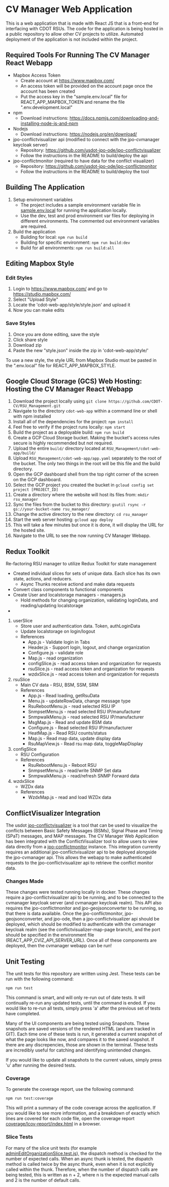 # CV Manager Web Application

This is a web application that is made with React JS that is a front-end for interfacing with CDOT RSUs. The code for the application is being hosted in a public repository to allow other CV projects to utilize. Automated deployment of the application is not included within the project.

## Required Tools For Running The CV Manager React Webapp

- Mapbox Access Token
  - Create account at https://www.mapbox.com/
  - An access token will be provided on the account page once the account has been created
  - Put the access key in the "sample.env.local" file for REACT_APP_MAPBOX_TOKEN and rename the file ".env.development.local"
- npm
  - Download instructions: https://docs.npmjs.com/downloading-and-installing-node-js-and-npm
- Nodejs
  - Download instructions: https://nodejs.org/en/download/
- jpo-conflictvisualizer api (modified to connect with the jpo-cvmanager keycloak server)
  - Repository: https://github.com/usdot-jpo-ode/jpo-conflictvisualizer
  - Follow the instructions in the README to build/deploy the api
- jpo-conflictmonitor (required to have data for the conflict visualizer)
  - Repository: https://github.com/usdot-jpo-ode/jpo-conflictmonitor
  - Follow the instructions in the README to build/deploy the tool

## Building The Application

1. Setup environment variables
   - The project includes a sample environment variable file in [sample.env.local](sample.env.local) for running the application locally.
   - Use the dev, test and prod environment var files for deploying in different environments. The commented out environment variables are required.
2. Build the application
   - Building for local: `npm run build`
   - Building for specific environment: `npm run build:dev`
   - Build for all environments: `npm run build:all`

## Editing Mapbox Style

### Edit Styles

1. Login to https://www.mapbox.com/ and go to https://studio.mapbox.com/
2. Select "Upload Style"
3. Locate the 'cdot-web-app/style/style.json' and upload it
4. Now you can make edits

### Save Styles

1. Once you are done editing, save the style
2. Click share style
3. Download zip
4. Paste the new "style.json" inside the zip in 'cdot-web-app/style/'

To use a new style, the style URL from Mapbox Studio must be pasted in the ".env.local" file for REACT_APP_MAPBOX_STYLE.

## Google Cloud Storage (GCS) Web Hosting: Hosting the CV Manager React Webapp

1. Download the project locally using `git clone https://github.com/CDOT-CV/RSU_Management.git`
2. Navigate to the directory `cdot-web-app` within a command line or shell with npm installed
3. Install all of the dependencies for the project: `npm install`
4. Feel free to verify if the project runs locally: `npm start`
5. Build the project as a deployable build: `npm run build`
6. Create a GCP Cloud Storage bucket. Making the bucket's access rules secure is highly recommended but not required.
7. Upload the entire `build/` directory located at `RSU_Management/cdot-web-app/build/`
8. Upload `RSU_Management/cdot-web-app/app.yaml` separately to the root of the bucket. The only two things in the root will be this file and the build directory.
9. Open the GCP dashboard shell from the top right corner of the screen on the GCP dashboard.
10. Select the GCP project you created the bucket in `gcloud config set project [PROJECT_ID]`
11. Create a directory where the website will host its files from: `mkdir rsu_manager`
12. Sync the files from the bucket to this directory: `gsutil rsync -r gs://your-bucket-name rsu_manager/`
13. Change the active directory to the new directory: `cd rsu_manager`
14. Start the web server hosting: `gcloud app deploy`
15. This will take a few minutes but once it is done, it will display the URL for the hosted site.
16. Navigate to the URL to see the now running CV Manager Webapp.

## Redux Toolkit

Re-factoring RSU manager to utilize Redux Toolkit for state management

- Created individual slices for sets of unique data. Each slice has its own state, actions, and reducers.
  - Async Thunks receive actiond and make data requests
- Convert class components to functional components
- Create User and localstorage managers - managers.js
  - Hold methods for changing organization, validating loginData, and reading/updating localstorage
-

1. userSlice
   - Store user and authentication data. Token, authLoginData
   - Update localstorage on login/logout
   - References
     - App.js - Validate login in Tabs
     - Header.js - Support login, logout, and change organization
     - Configure.js - validate role
     - Map.js - read organization
     - configSlice.js - read access token and organization for requests
     - rsuSlice.js - read access token and organization for requests
     - wzdxSlice.js - read access token and organization for requests
2. rsuSlice
   - Main CV data - RSU, BSM, SSM, SRM
   - References
     - App.js - Read loading, getRsuData
     - Menu.js - updateRowData, change message type
     - RsuRebootMenu.js - read selected RSU IP
     - SnmpsetMenu.js - read selected RSU IP/manufacturer
     - SnmpwalkMenu.js - read selected RSU IP/manufacturer
     - MsgMap.js - Read and update BSM data
     - Configure.js - Read selected RSU IP/manufacturer
     - HeatMap.js - Read RSU counts/status
     - Map.js - Read map data, update display data
     - RsuMapView.js - Read rsu map data, toggleMapDisplay
3. configSlice
   - RSU Configuration
   - References
     - RsuRebootMenu.js - Reboot RSU
     - SnmpsetMenu.js - read/write SNMP Set data
     - SnmpwalkMenu.js - read/refresh SNMP Forward data
4. wzdxSlice
   - WZDx data
   - References
     - WzdxMap.js - read and load WZDx data

## ConflictVisualizer Integration

The usdot [jpo-conflictvisualizer](https://github.com/usdot-jpo-ode/jpo-conflictvisualizer) is a tool that can be used to visualize the conflicts between Basic Safety Messages (BSMs), Signal Phase and Timing (SPaT) messages, and MAP messages. The CV Manager Web Application has been integrated with the ConflictVisualizer tool to allow users to view data directly from a [jpo-conflictmonitor](https://github.com/usdot-jpo-ode/jpo-conflictmonitor) instance. This integration currently requires an additional jpo-conflictvisualizer api to be deployed alongside the jpo-cvmanager api. This allows the webapp to make authenticated requests to the jpo-conflictvisualizer api to retrieve the conflict monitor data.

### Changes Made

These changes were tested running locally in docker. These changes require a jpo-conflictvisualizer api to be running, and to be connected to the cvmanager keycloak server (and cvmanager keycloak realm). This API also requires the jpo-conflictmonitor and jpo-geojsonconverter to be running, so that there is data available. Once the jpo-conflictmonitor, jpo-geojsonconverter, and jpo-ode, then a jpo-conflictvisualizer api should be deployed, which should be modified to authenticate with the cvmanager keycloak realm (see the conflictvisualizer-map-page branch), and the port should be specified in the environment file (REACT_APP_CVIZ_API_SERVER_URL). Once all of these components are deployed, then the cvmanager webapp can be run!

## Unit Testing

The unit tests for this repository are written using Jest. These tests can be run with the following command:

```
npm run test
```

This command is smart, and will only re-run out of date tests. It will continually re-run any updated tests, until the command is ended.
If you would like to re-run all tests, simply press 'a' after the previous set of tests have completed.

Many of the UI components are being tested using Snapshots. These snapshots are saved versions of the rendered HTML (and are tracked in GIT). Each time one of these tests is run, it generated a current snapshot of what the page looks like now, and compares it to the saved snapshot. If there are any discrepencies, those are shown in the terminal. These tests are incredibly useful for catching and identifying unintended changes.

If you would like to update all snapshots to the current values, simply press 'u' after running the desired tests.

### Coverage

To generate the coverage report, use the following command:

```
npm run test:coverage
```

This will print a summary of the code coverage across the application. If you would like to see more information, and a breakdown of exactly which lines are covered for each code file, open the coverage report [coverage/lcov-report/index.html](./coverage/lcov-report/index.html) in a browser.

### Slice Tests

For many of the slice unit tests (for example [adminEditOrganizationSlice.test.js](./src/features/adminEditOrganization/adminEditOrganizationSlice.test.js#80)), the dispatch method is checked for the number of expected calls. When an async thunk is tested, the dispatch method is called twice by the async thunk, even when it is not explicitly called within the thunk. Therefore, when the number of dispatch calls are being tested, this is written as n + 2, where n is the expected manual calls and 2 is the number of default calls.
